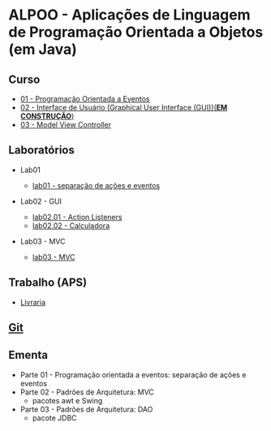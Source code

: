 # ALPOO - Aplicações de Linguagem de Programação Orientada a Objetos (em Java)


## Curso


- [01 - Programação Orientada a Eventos](alpoo_files/curso/01/programacao_eventos.html)
- [02 - Interface de Usuário (Graphical User Interface (GUI))(**EM CONSTRUÇÃO**)](alpoo_files/curso/02/gui.html)
- [03 - Model View Controller](alpoo_files/curso/03/mvc.html)



## Laboratórios

- Lab01
  - [lab01 - separação de ações e eventos](alpoo_files/laboratorio/01-dep/01-dep_inj.html)

- Lab02 - GUI
   - [lab02.01 - Action Listeners](alpoo_files/laboratorio/02-gui/01-gui.html)
   - [lab02.02 - Calculadora](alpoo_files/laboratorio/02-gui/02-gui.html)

- Lab03 - MVC
   - [lab03 - MVC](alpoo_files/laboratorio/03-mvc/01-mvc.html)


## Trabalho (APS)


- [Livraria](alpoo_files/trabalhos/01/trabalho_livraria.html)



## [Git](https://github.com/viniciusdenovaes/Unip222ALPOO)

## Ementa

 - Parte 01 - Programação orientada a eventos: separação de ações e eventos
 - Parte 02 - Padrões de Arquitetura: MVC
    - pacotes awt e Swing
 - Parte 03 - Padrões de Arquitetura: DAO
    - pacote JDBC
